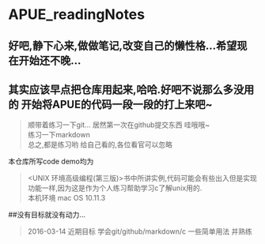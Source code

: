 # APUE_readingNotes
## 好吧,静下心来,做做笔记,改变自己的懒性格...希望现在开始还不晚...

## 其实应该早点把仓库用起来,哈哈.好吧不说那么多没用的 开始将APUE的代码一段一段的打上来吧~

>顺带着练习一下git... 居然第一次在github提交东西 哇哦哦~<br />
  练习一下markdown<br />
  总之,都是练习哟 给自己看的,各位看官可以忽略<br />

本仓库所写code demo均为
>\<UNIX 环境高级编程(第三版)\>书中所讲实例,代码可能会有些出入但是实现功能一样,因为这是作为个人练习帮助学习c了解unix用的.<br />
本机环境 mac OS 10.11.3

##没有目标就没有动力...
>2016-03-14 近期目标 学会git/github/markdown/c 一些简单用法 并熟练
